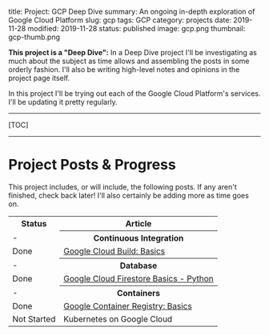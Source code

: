 title: Project: GCP Deep Dive
summary: An ongoing in-depth exploration of Google Cloud Platform
slug: gcp
tags: GCP
category: projects
date: 2019-11-28
modified: 2019-11-28
status: published
image: gcp.png
thumbnail: gcp-thumb.png


**This project is a "Deep Dive":** In a Deep Dive project I'll be investigating
as much about the subject as time allows and assembling the posts in some
orderly fashion. I'll also be writing high-level notes and opinions in the
project page itself.


In this project I'll be trying out each of the Google Cloud Platform's
services. I'll be updating it pretty regularly.

---

[TOC]

---


# Project Posts & Progress

This project includes, or will include, the following posts.
If any aren't finished, check back later! I'll also certainly be adding more
as time goes on.

<table class="project-table">
  <tr>
    <th>Status</th>
    <th>Article</th>
  </tr>
	<tr>
		<td>-</td>
		<th>Continuous Integration</th>
	</tr>
  <tr>
    <td>Done</td>
    <td>
      <a href="/google-cloud-build">
        Google Cloud Build: Basics
      </a>
    </td>
  </tr>
  <tr>
    <td>-</td>
    <th>Database</th>
  </tr>
  <tr>
    <td>Done</td>
    <td>
      <a href="gcp-firestore-python">
        Google Cloud Firestore Basics - Python
      </a>
    </td>
  </tr>
  <tr>
    <td>-</td>
    <th>Containers</th>
  </tr>
  <tr>
    <td>Done</td>
    <td>
      <a href="/google-container-registry">
        Google Container Registry: Basics
      </a>
    </td>
  </tr>
  <tr>
    <td>Not Started</td>
    <td>Kubernetes on Google Cloud</td>
  </tr>
</table>
